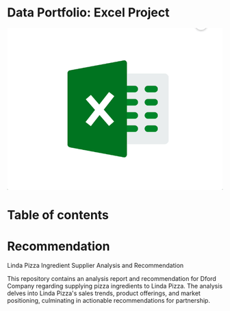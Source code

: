 # Data Portfolio: Excel Project

![excel_to_powerbi_animated-diagram](assets/images/excel-icons-animation.gif)

# Table of contents
# Recommendation




Linda Pizza Ingredient Supplier Analysis and Recommendation

This repository contains an analysis report and recommendation for Dford Company regarding supplying pizza ingredients to Linda Pizza. The analysis delves into Linda Pizza's sales trends, product offerings, and market positioning, culminating in actionable recommendations for partnership.
